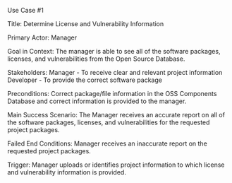 Use Case #1

Title: Determine License and Vulnerability Information

Primary Actor: Manager

Goal in Context: The manager is able to see all of the software packages, licenses, and vulnerabilities from the Open Source Database. 

Stakeholders: 
Manager - To receive clear and relevant project information
Developer - To provide the correct software package

Preconditions: Correct package/file information in the OSS Components Database and correct information is provided to the manager. 

Main Success Scenario: The Manager receives an accurate report on all of the software packages, licenses, and vulnerabilities for the requested project packages.

Failed End Conditions: Manager receives an inaccurate report on the requested project packages.

Trigger: Manager uploads or identifies project information to which license and vulnerability information is provided. 

